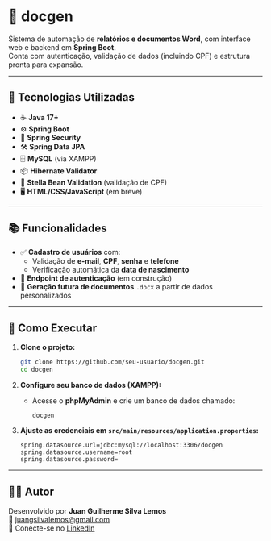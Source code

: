 # 📝 docgen

Sistema de automação de **relatórios e documentos Word**, com interface web e backend em **Spring Boot**.  
Conta com autenticação, validação de dados (incluindo CPF) e estrutura pronta para expansão.

---

## 🚀 Tecnologias Utilizadas

- ☕ **Java 17+**
- ⚙️ **Spring Boot**
- 🔐 **Spring Security**
- 🛠️ **Spring Data JPA**
- 🗄️ **MySQL** (via XAMPP)
- 📦 **Hibernate Validator**
- 📑 **Stella Bean Validation** (validação de CPF)
- 🖥️ **HTML/CSS/JavaScript** (em breve)

---

## 📚 Funcionalidades

- ✅ **Cadastro de usuários** com:
  - Validação de **e-mail**, **CPF**, **senha** e **telefone**
  - Verificação automática da **data de nascimento**
- 🔐 **Endpoint de autenticação** (em construção)
- 📄 **Geração futura de documentos** `.docx` a partir de dados personalizados

---

## 🏁 Como Executar

1. **Clone o projeto:**

   ```bash
   git clone https://github.com/seu-usuario/docgen.git
   cd docgen
   ```

2. **Configure seu banco de dados (XAMPP):**

   - Acesse o **phpMyAdmin** e crie um banco de dados chamado:

     ```
     docgen
     ```

3. **Ajuste as credenciais em `src/main/resources/application.properties`:**

   ```properties
   spring.datasource.url=jdbc:mysql://localhost:3306/docgen
   spring.datasource.username=root
   spring.datasource.password=
   ```

---

## 👨‍💻 Autor

Desenvolvido por **Juan Guilherme Silva Lemos**  
📧 [juangsilvalemos@gmail.com](mailto:juangsilvalemos@gmail.com)  
💙 Conecte-se no [LinkedIn](https://www.linkedin.com/in/juan-guilherme-silva-lemos-40b516244/)
